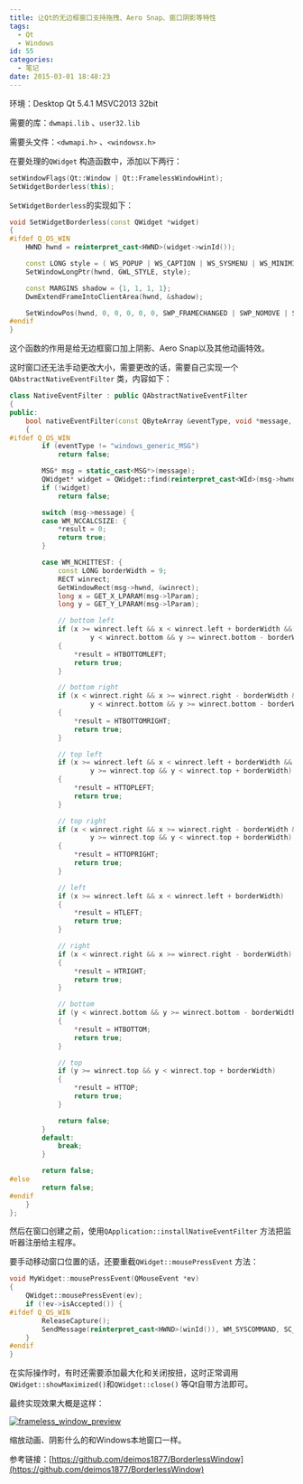 ```yaml
---
title: 让Qt的无边框窗口支持拖拽、Aero Snap、窗口阴影等特性
tags:
  - Qt
  - Windows
id: 55
categories:
  - 笔记
date: 2015-03-01 18:48:23
---
```


环境：Desktop Qt 5.4.1 MSVC2013 32bit

需要的库：`dwmapi.lib` 、`user32.lib`

需要头文件：`<dwmapi.h>` 、`<windowsx.h>`

在要处理的`QWidget` 构造函数中，添加以下两行：

```c++
setWindowFlags(Qt::Window | Qt::FramelessWindowHint);
SetWidgetBorderless(this);
```

`SetWidgetBorderless`的实现如下：

```c++
void SetWidgetBorderless(const QWidget *widget)
{
#ifdef Q_OS_WIN
    HWND hwnd = reinterpret_cast<HWND>(widget->winId());

    const LONG style = ( WS_POPUP | WS_CAPTION | WS_SYSMENU | WS_MINIMIZEBOX | WS_MAXIMIZEBOX | WS_THICKFRAME | WS_CLIPCHILDREN );
    SetWindowLongPtr(hwnd, GWL_STYLE, style);

    const MARGINS shadow = {1, 1, 1, 1};
    DwmExtendFrameIntoClientArea(hwnd, &shadow);

    SetWindowPos(hwnd, 0, 0, 0, 0, 0, SWP_FRAMECHANGED | SWP_NOMOVE | SWP_NOSIZE);
#endif
}
```

这个函数的作用是给无边框窗口加上阴影、Aero Snap以及其他动画特效。

<!-- more -->

这时窗口还无法手动更改大小，需要更改的话，需要自己实现一个`QAbstractNativeEventFilter` 类，内容如下：

```c++
class NativeEventFilter : public QAbstractNativeEventFilter
{
public:
    bool nativeEventFilter(const QByteArray &eventType, void *message, long *result) Q_DECL_OVERRIDE
    {
#ifdef Q_OS_WIN
        if (eventType != "windows_generic_MSG")
            return false;

        MSG* msg = static_cast<MSG*>(message);
        QWidget* widget = QWidget::find(reinterpret_cast<WId>(msg->hwnd));
        if (!widget)
            return false;

        switch (msg->message) {
        case WM_NCCALCSIZE: {
            *result = 0;
            return true;
        }

        case WM_NCHITTEST: {
            const LONG borderWidth = 9;
            RECT winrect;
            GetWindowRect(msg->hwnd, &winrect);
            long x = GET_X_LPARAM(msg->lParam);
            long y = GET_Y_LPARAM(msg->lParam);

            // bottom left
            if (x >= winrect.left && x < winrect.left + borderWidth &&
                    y < winrect.bottom && y >= winrect.bottom - borderWidth)
            {
                *result = HTBOTTOMLEFT;
                return true;
            }

            // bottom right
            if (x < winrect.right && x >= winrect.right - borderWidth &&
                    y < winrect.bottom && y >= winrect.bottom - borderWidth)
            {
                *result = HTBOTTOMRIGHT;
                return true;
            }

            // top left
            if (x >= winrect.left && x < winrect.left + borderWidth &&
                    y >= winrect.top && y < winrect.top + borderWidth)
            {
                *result = HTTOPLEFT;
                return true;
            }

            // top right
            if (x < winrect.right && x >= winrect.right - borderWidth &&
                    y >= winrect.top && y < winrect.top + borderWidth)
            {
                *result = HTTOPRIGHT;
                return true;
            }

            // left
            if (x >= winrect.left && x < winrect.left + borderWidth)
            {
                *result = HTLEFT;
                return true;
            }

            // right
            if (x < winrect.right && x >= winrect.right - borderWidth)
            {
                *result = HTRIGHT;
                return true;
            }

            // bottom
            if (y < winrect.bottom && y >= winrect.bottom - borderWidth)
            {
                *result = HTBOTTOM;
                return true;
            }

            // top
            if (y >= winrect.top && y < winrect.top + borderWidth)
            {
                *result = HTTOP;
                return true;
            }

            return false;
        }
        default:
            break;
        }

        return false;
#else
        return false;
#endif
    }
};
```

然后在窗口创建之前，使用`QApplication::installNativeEventFilter` 方法把监听器注册给主程序。

要手动移动窗口位置的话，还要重截`QWidget::mousePressEvent` 方法：

```c++
void MyWidget::mousePressEvent(QMouseEvent *ev)
{
    QWidget::mousePressEvent(ev);
    if (!ev->isAccepted()) {
#ifdef Q_OS_WIN
        ReleaseCapture();
        SendMessage(reinterpret_cast<HWND>(winId()), WM_SYSCOMMAND, SC_MOVE + HTCAPTION, 0);
    }
#endif
}
```

在实际操作时，有时还需要添加最大化和关闭按扭，这时正常调用`QWidget::showMaximized()`和`QWidget::close()` 等Qt自带方法即可。

最终实现效果大概是这样：

[![frameless_window_preview](/images/2015/frameless_window_preview-300x138.png)](/images/2015/frameless_window_preview.png)

缩放动画、阴影什么的和Windows本地窗口一样。

参考链接：[https://github.com/deimos1877/BorderlessWindow](https://github.com/deimos1877/BorderlessWindow)


